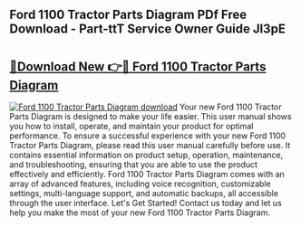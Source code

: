 ## Ford 1100 Tractor Parts Diagram PDf Free Download - Part-ttT Service Owner Guide Jl3pE

# <h2><a href="http://dfkaul.blite.top/?on=Ford+1100+Tractor+Parts+Diagram">🔗Download New 👉🔴 Ford 1100 Tractor Parts Diagram</a></h2>

[![Ford 1100 Tractor Parts Diagram download](https://i.imgur.com/lujVjoI.png)](http://dfkaul.blite.top/?on=Ford+1100+Tractor+Parts+Diagram)
Your new Ford 1100 Tractor Parts Diagram is designed to make your life easier. This user manual shows you how to install, operate, and maintain your product for optimal performance. To ensure a successful experience with your new Ford 1100 Tractor Parts Diagram, please read this user manual carefully before use. It contains essential information on product setup, operation, maintenance, and troubleshooting, ensuring that you are able to use the product effectively and efficiently. Ford 1100 Tractor Parts Diagram comes with an array of advanced features, including voice recognition, customizable settings, multi-language support, and automatic backups, all accessible through the user interface. Let's Get Started! Contact us today and let us help you make the most of your new Ford 1100 Tractor Parts Diagram.

